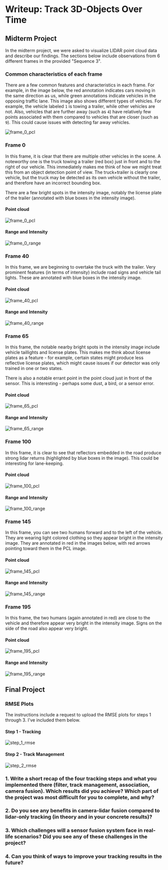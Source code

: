 # Writeup: Track 3D-Objects Over Time

## Midterm Project

In the midterm project, we were asked to visualize LIDAR point cloud data and describe our findings. The sections below include observations from 6 different frames in the provided "Sequence 3".

### Common characteristics of each frame

There are a few common features and characteristics in each frame. For example, in the image below, the red annotation indicates cars moving in the same direction as us, while green annotations indicate vehicles in the opposing traffic lane. This image also shows different types of vehicles. For example, the vehicle labeled `1` is towing a trailer, while other vehicles are not. Also, vehicles that are further away (such as `4`) have relatively few points associated with them compared to vehicles that are closer (such as `9`). This could cause issues with detecting far away vehicles.

![frame_0_pcl](img/project_step_1/annotated/frame_0_annotated.png)

### Frame 0

In this frame, it is clear that there are multiple other vehicles in the scene. A noteworthy one is the truck towing a trailer (red box) just in front and to the right of our vehicle. This immediately makes me think of how we might treat this from an object detection point of view. The truck+trailer is clearly one vehicle, but the truck may be detected as its own vehicle without the trailer, and therefore have an incorrect bounding box.

There are a few bright spots in the intensity image, notably the license plate of the trailer (annotated with blue boxes in the intensity image).

#### Point cloud

![frame_0_pcl](img/project_step_1/annotated/frame_0_pcl.png)

#### Range and Intensity

![frame_0_range](img/project_step_1/annotated/frame_0_range.png)

### Frame 40

In this frame, we are beginning to overtake the truck with the trailer. Very prominent features (in terms of intensity) include road signs and vehicle tail lights. These are annotated with blue boxes in the intensity image.

#### Point cloud

![frame_40_pcl](img/project_step_1/annotated/frame_40_pcl.png)

#### Range and Intensity

![frame_40_range](img/project_step_1/annotated/frame_40_range.png)

### Frame 65

In this frame, the notable nearby bright spots in the intensity image include vehicle taillights and license plates. This makes me think about license plates as a feature - for example, certain states might produce less reflective license plates, which might cause issues if our detector was only trained in one or two states.

There is also a notable errant point in the point cloud just in front of the sensor. This is interesting - perhaps some dust, a bird, or a sensor error.

#### Point cloud

![frame_65_pcl](img/project_step_1/annotated/frame_65_pcl.png)

#### Range and Intensity

![frame_65_range](img/project_step_1/annotated/frame_65_range.png)

### Frame 100

In this frame, it is clear to see that reflectors embedded in the road produce strong lidar returns (highlighted by blue boxes in the image). This could be interesting for lane-keeping.

#### Point cloud

![frame_100_pcl](img/project_step_1/annotated/frame_100_pcl.png)

#### Range and Intensity

![frame_100_range](img/project_step_1/annotated/frame_100_range.png)

### Frame 145

In this frame, you can see two humans forward and to the left of the vehicle. They are wearing light colored clothing so they appear bright in the intensity image. They are annotated in red in the images below, with red arrows pointing toward them in the PCL image.

#### Point cloud

![frame_145_pcl](img/project_step_1/annotated/frame_145_pcl.png)

#### Range and Intensity

![frame_145_range](img/project_step_1/annotated/frame_145_range.png)

### Frame 195

In this frame, the two humans (again annotated in red) are close to the vehicle and therefore appear very bright in the intensity image. Signs on the side of the road also appear very bright.

#### Point cloud

![frame_195_pcl](img/project_step_1/annotated/frame_195_pcl.png)

#### Range and Intensity

![frame_195_range](img/project_step_1/annotated/frame_195_range.png)

## Final Project

### RMSE Plots

The instructions include a request to upload the RMSE plots for steps 1 through 3. I've included them below.

#### Step 1 - Tracking

![step_1_rmse](img/final_project/step_1_RMSE.png)

#### Step 2 - Track Management

![step_2_rmse](img/final_project/step_2_RMSE.png)

### 1. Write a short recap of the four tracking steps and what you implemented there (filter, track management, association, camera fusion). Which results did you achieve? Which part of the project was most difficult for you to complete, and why?


### 2. Do you see any benefits in camera-lidar fusion compared to lidar-only tracking (in theory and in your concrete results)? 


### 3. Which challenges will a sensor fusion system face in real-life scenarios? Did you see any of these challenges in the project?


### 4. Can you think of ways to improve your tracking results in the future?
